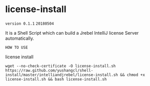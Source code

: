 # license-install
`version 0.1.1`
`20180504`

It is a Shell Script which can build a Jrebel IntelliJ license Server automatically.

`HOW TO USE`

license install
```
wget --no-check-certificate -O license-install.sh https://raw.github.com/yushangcl/shell-install/master/intelliandjrebel/license-install.sh && chmod +x license-install.sh && bash license-install.sh
```

